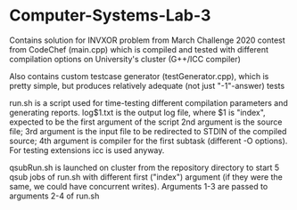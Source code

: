 # Computer-Systems-Lab-3
Contains solution for INVXOR problem from March Challenge 2020 contest from CodeChef (main.cpp)
which is compiled and tested with different compilation options on University's cluster (G++/ICC compiler)

Also contains custom testcase generator (testGenerator.cpp), which is pretty simple, but produces
relatively adequate (not just "-1"-answer) tests

run.sh is a script used for time-testing different compilation parameters and generating reports.
log$1.txt is the output log file, where $1 is "index", expected to be the first argument of the script
2nd argument is the source file;
3rd argument is the input file to be redirected to STDIN of the compiled source;
4th argument is compiler for the first subtask (different -O options). For testing extensions icc is used anyway.

qsubRun.sh is launched on cluster from the repository directory to start 5 qsub jobs
of run.sh with different first ("index") argument (if they were the same, we could have concurrent writes).
Arguments 1-3 are passed to arguments 2-4 of run.sh